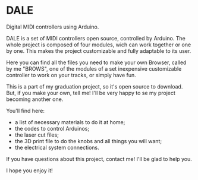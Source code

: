 # DALE
Digital MIDI controllers using Arduino.

DALE is a set of MIDI controllers open source, controlled by Arduino. The whole project is composed of four modules, wich can work together or one by one. This makes the project customizable and fully adaptable to its user.

Here you can find all the files you need to make your own Browser, called by me "BROWS", one of the modules of a set inexpensive customizable controller to work on your tracks, or simply have fun.

This is a part of my graduation project, so it's open source to download. But, if you make your own, tell me! I'll be very happy to se my project becoming another one.

You'll find here:
- a list of necessary materials to do it at home;
- the codes to control Arduinos;
- the laser cut files;
- the 3D print file to do the knobs and all things you will want;
- the electrical system connections.

If you have questions about this project, contact me! I'll be glad to help you.

I hope you enjoy it!
